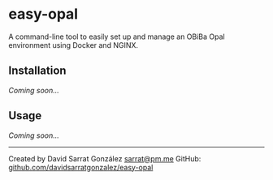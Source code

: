 # easy-opal

A command-line tool to easily set up and manage an OBiBa Opal environment using Docker and NGINX.

## Installation

_Coming soon..._

## Usage

_Coming soon..._

---
Created by David Sarrat González <sarrat@pm.me>
GitHub: [github.com/davidsarratgonzalez/easy-opal](https://github.com/davidsarratgonzalez/easy-opal) 